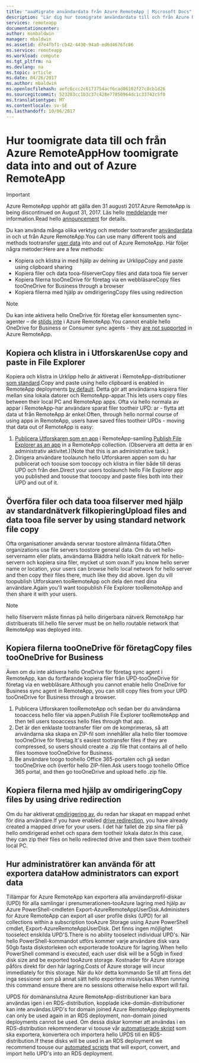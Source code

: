 ```yaml
---
title: "aaaMigrate användardata från Azure RemoteApp | Microsoft Docs"
description: "Lär dig hur toomigrate användardata till och från Azure RemoteApp."
services: remoteapp
documentationcenter: 
author: msmbaldwin
manager: mbaldwin
ms.assetid: d7e4fbf1-cb42-4430-94a0-ed6d4676fc86
ms.service: remoteapp
ms.workload: compute
ms.tgt_pltfrm: na
ms.devlang: na
ms.topic: article
ms.date: 04/26/2017
ms.author: mbaldwin
ms.openlocfilehash: aefc6ccc2c6173754acf6cad06102f27c8cb1d26
ms.sourcegitcommit: 523283cc1b3c37c428e77850964dc1c33742c5f0
ms.translationtype: MT
ms.contentlocale: sv-SE
ms.lasthandoff: 10/06/2017
---
```

# <a name="how-toomigrate-data-into-and-out-of-azure-remoteapp"></a><span data-ttu-id="ac8c6-103">Hur toomigrate data till och från Azure RemoteApp</span><span class="sxs-lookup"><span data-stu-id="ac8c6-103">How toomigrate data into and out of Azure RemoteApp</span></span>
> [!IMPORTANT]
> <span data-ttu-id="ac8c6-104">Azure RemoteApp upphör att gälla den 31 augusti 2017.</span><span class="sxs-lookup"><span data-stu-id="ac8c6-104">Azure RemoteApp is being discontinued on August 31, 2017.</span></span> <span data-ttu-id="ac8c6-105">Läs hello [meddelande](https://go.microsoft.com/fwlink/?linkid=821148) mer information.</span><span class="sxs-lookup"><span data-stu-id="ac8c6-105">Read hello [announcement](https://go.microsoft.com/fwlink/?linkid=821148) for details.</span></span>
> 
> 

<span data-ttu-id="ac8c6-106">Du kan använda många olika verktyg och metoder tootransfer [användardata](remoteapp-upd.md) in och ut från Azure RemoteApp.</span><span class="sxs-lookup"><span data-stu-id="ac8c6-106">You can use many different tools and methods tootransfer [user data](remoteapp-upd.md) into and out of Azure RemoteApp.</span></span> <span data-ttu-id="ac8c6-107">Här följer några metoder:</span><span class="sxs-lookup"><span data-stu-id="ac8c6-107">Here are a few methods:</span></span>

* <span data-ttu-id="ac8c6-108">Kopiera och klistra in med hjälp av delning av Urklipp</span><span class="sxs-lookup"><span data-stu-id="ac8c6-108">Copy and paste using clipboard sharing</span></span>
* <span data-ttu-id="ac8c6-109">Kopiera filer och data tooa-filserver</span><span class="sxs-lookup"><span data-stu-id="ac8c6-109">Copy files and data tooa file server</span></span>
* <span data-ttu-id="ac8c6-110">Kopiera filerna tooOneDrive för företag via en webbläsare</span><span class="sxs-lookup"><span data-stu-id="ac8c6-110">Copy files tooOneDrive for Business through a browser</span></span>
* <span data-ttu-id="ac8c6-111">Kopiera filerna med hjälp av omdirigering</span><span class="sxs-lookup"><span data-stu-id="ac8c6-111">Copy files using redirection</span></span>

> [!NOTE]
> <span data-ttu-id="ac8c6-112">Du kan inte aktivera hello OneDrive för företag eller konsumenten sync-agenter – de [stöds inte](remoteapp-onedrive.md) i Azure RemoteApp.</span><span class="sxs-lookup"><span data-stu-id="ac8c6-112">You cannot enable hello OneDrive for Business or Consumer sync agents - they [are not supported](remoteapp-onedrive.md) in Azure RemoteApp.</span></span>
> 
> 

## <a name="use-copy-and-paste-in-file-explorer"></a><span data-ttu-id="ac8c6-113">Kopiera och klistra in i Utforskaren</span><span class="sxs-lookup"><span data-stu-id="ac8c6-113">Use copy and paste in File Explorer</span></span>
<span data-ttu-id="ac8c6-114">Kopiera och klistra in Urklipp hello är aktiverat i RemoteApp-distributioner [som standard](remoteapp-redirection.md).</span><span class="sxs-lookup"><span data-stu-id="ac8c6-114">Copy and paste using hello clipboard is enabled in RemoteApp deployments [by default](remoteapp-redirection.md).</span></span> <span data-ttu-id="ac8c6-115">Detta gör att användarna kopiera filer mellan sina lokala datorer och RemoteApp-appar.</span><span class="sxs-lookup"><span data-stu-id="ac8c6-115">This lets users copy files between their local PC and RemoteApp apps.</span></span> <span data-ttu-id="ac8c6-116">Ofta via hello normala av appar i RemoteApp-har användare sparat filer tootheir UPD: ar - flytta att data ut från RemoteApp är enkel:</span><span class="sxs-lookup"><span data-stu-id="ac8c6-116">Often, through hello normal course of using apps in RemoteApp, users have saved files tootheir UPDs - moving that data out of RemoteApp is easy:</span></span>

1. <span data-ttu-id="ac8c6-117">[Publicera Utforskaren som en app](remoteapp-publish.md) i RemoteApp-samling.</span><span class="sxs-lookup"><span data-stu-id="ac8c6-117">[Publish File Explorer as an app](remoteapp-publish.md) in a RemoteApp collection.</span></span> <span data-ttu-id="ac8c6-118">(Observera att detta är en administrativ aktivitet.)</span><span class="sxs-lookup"><span data-stu-id="ac8c6-118">(Note that this is an administrative task.)</span></span>
2. <span data-ttu-id="ac8c6-119">Dirigera användare toolaunch hello Utforskaren appen som du har publicerat och toouse som toocopy och klistra in filer både till deras UPD och från den.</span><span class="sxs-lookup"><span data-stu-id="ac8c6-119">Direct your users toolaunch hello File Explorer app you published and toouse that toocopy and paste files both into their UPD and out of it.</span></span>

## <a name="upload-files-and-data-tooa-file-server-by-using-standard-network-file-copy"></a><span data-ttu-id="ac8c6-120">Överföra filer och data tooa filserver med hjälp av standardnätverk filkopiering</span><span class="sxs-lookup"><span data-stu-id="ac8c6-120">Upload files and data tooa file server by using standard network file copy</span></span>
<span data-ttu-id="ac8c6-121">Ofta organisationer använda servrar toostore allmänna fildata.</span><span class="sxs-lookup"><span data-stu-id="ac8c6-121">Often organizations use file servers toostore general data.</span></span> <span data-ttu-id="ac8c6-122">Om du vet hello-servernamn eller plats, användarna Bläddra hello lokalt nätverk för hello-servern och kopiera sina filer, mycket ut som ovan.</span><span class="sxs-lookup"><span data-stu-id="ac8c6-122">If you know hello server name or location, your users can browse hello local network for hello server and then copy their files there, much like they did above.</span></span> <span data-ttu-id="ac8c6-123">Igen du vill toopublish Utforskaren tooRemoteApp och dela den med dina användare.</span><span class="sxs-lookup"><span data-stu-id="ac8c6-123">Again you'll want toopublish File Explorer tooRemoteApp and then share it with your users.</span></span>

> [!NOTE]
> <span data-ttu-id="ac8c6-124">hello filservern måste finnas på hello dirigerbara nätverk RemoteApp har distribuerats till.</span><span class="sxs-lookup"><span data-stu-id="ac8c6-124">hello file server must be on hello routable network that RemoteApp was deployed into.</span></span>
> 
> 

## <a name="copy-files-tooonedrive-for-business"></a><span data-ttu-id="ac8c6-125">Kopiera filerna tooOneDrive för företag</span><span class="sxs-lookup"><span data-stu-id="ac8c6-125">Copy files tooOneDrive for Business</span></span>
<span data-ttu-id="ac8c6-126">Även om du inte aktivera hello OneDrive för företag sync agent i RemoteApp, kan du fortfarande kopiera filer från UPD-tooOneDrive för företag via en webbläsare.</span><span class="sxs-lookup"><span data-stu-id="ac8c6-126">Although you cannot enable hello OneDrive for Business sync agent in RemoteApp, you can still copy files from your UPD tooOneDrive for Business through a browser.</span></span> 

1. <span data-ttu-id="ac8c6-127">Publicera Utforskaren tooRemoteApp och sedan ber du användarna tooaccess hello filer via appen.</span><span class="sxs-lookup"><span data-stu-id="ac8c6-127">Publish File Explorer tooRemoteApp and then tell users tooaccess hello files through that app.</span></span> 
2. <span data-ttu-id="ac8c6-128">Det är den enklaste tootransfer filer om de komprimeras, så att användarna ska skapa en ZIP-fil som innehåller alla hello filer toomove tooOneDrive för företag.</span><span class="sxs-lookup"><span data-stu-id="ac8c6-128">It's easiest tootransfer files if they are compressed, so users should create a .zip file that contains all of hello files toomove tooOneDrive for Business.</span></span>
3. <span data-ttu-id="ac8c6-129">Be användare toogo toohello Office 365-portalen och gå sedan tooOneDrive och överför hello ZIP-filen.</span><span class="sxs-lookup"><span data-stu-id="ac8c6-129">Ask users toogo toohello Office 365 portal, and then go tooOneDrive and upload hello .zip file.</span></span>

## <a name="copy-files-by-using-drive-redirection"></a><span data-ttu-id="ac8c6-130">Kopiera filerna med hjälp av omdirigering</span><span class="sxs-lookup"><span data-stu-id="ac8c6-130">Copy files by using drive redirection</span></span>
<span data-ttu-id="ac8c6-131">Om du har aktiverat [omdirigering av](remoteapp-redirection.md), du redan har skapat en mappad enhet för dina användare.</span><span class="sxs-lookup"><span data-stu-id="ac8c6-131">If you have enabled [drive redirection](remoteapp-redirection.md), you have already created a mapped drive for your users.</span></span> <span data-ttu-id="ac8c6-132">I det här fallet de zip sina filer på hello omdirigerad enhet och spara dem tootheir lokala dator.</span><span class="sxs-lookup"><span data-stu-id="ac8c6-132">In this case, they can zip their files on hello redirected drive and then save them tootheir local PC.</span></span>

## <a name="how-administrators-can-export-data"></a><span data-ttu-id="ac8c6-133">Hur administratörer kan använda för att exportera data</span><span class="sxs-lookup"><span data-stu-id="ac8c6-133">How administrators can export data</span></span>

<span data-ttu-id="ac8c6-134">Tillämpar för Azure RemoteApp kan exportera alla användarprofil-diskar (UPD) för alla samlingar i prenumerationen-tooAzure lagring med hjälp av Azure PowerShell-cmdleten Export-AzureRemoteAppUserDisk.</span><span class="sxs-lookup"><span data-stu-id="ac8c6-134">Administers for Azure RemoteApp can export all user profile disks (UPD) for all collections within a subscription tooAzure Storage using Azure PowerShell cmdlet, Export-AzureRemoteAppUserDisk.</span></span>  <span data-ttu-id="ac8c6-135">Det finns ingen möjlighet tooselect enskilda UPD'S.</span><span class="sxs-lookup"><span data-stu-id="ac8c6-135">There is no ability tooselect individual UPD's.</span></span>  <span data-ttu-id="ac8c6-136">När hello PowerShell-kommandot utförs kommer varje användare disk vara 50gb fasta diskstorleken och exporterade tooAzure för lagring.</span><span class="sxs-lookup"><span data-stu-id="ac8c6-136">When hello PowerShell command is executed, each user disk will be a 50gb in fixed disk size and be exported tooAzure storage.</span></span>  <span data-ttu-id="ac8c6-137">Kostnader för Azure storage påförs direkt för den här lagring.</span><span class="sxs-lookup"><span data-stu-id="ac8c6-137">Costs of Azure storage will incur immediately for this storage.</span></span>  <span data-ttu-id="ac8c6-138">När du kör detta kommando Se till att finns det inga sessioner som på annat sätt hello exportera misslyckas.</span><span class="sxs-lookup"><span data-stu-id="ac8c6-138">When running this command ensure there are no sessions otherwise hello export will fail.</span></span>

<span data-ttu-id="ac8c6-139">UPDS för domänanslutna Azure RemoteApp-distributioner kan bara användas igen i en RDS-distribution, kopplade icke-domän-distributioner kan inte användas.</span><span class="sxs-lookup"><span data-stu-id="ac8c6-139">UPD's for domain joined Azure RemoteApp deployments can only be used again in an RDS deployment, non-domain joined deployments cannot be used.</span></span>  <span data-ttu-id="ac8c6-140">Om dessa diskar kommer att användas i en RDS-distribution rekommenderar vi toouse vår [automatiserade skript](https://github.com/arcadiahlyy/aramigration) som ska exportera, konvertera och importera hello UPDS till en RDS-distribution.</span><span class="sxs-lookup"><span data-stu-id="ac8c6-140">If these disks will be used in an RDS deployment we recommend toouse our [automated scripts](https://github.com/arcadiahlyy/aramigration) that will export, convert, and import hello UPD's into an RDS deployment.</span></span>

